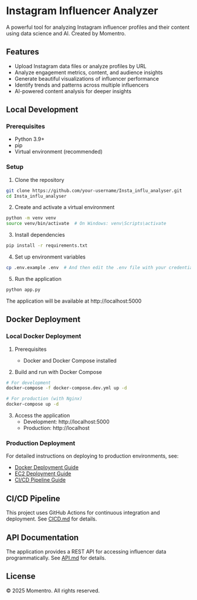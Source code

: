 # Instagram Influencer Analyzer

A powerful tool for analyzing Instagram influencer profiles and their content using data science and AI. Created by Momentro.

## Features

- Upload Instagram data files or analyze profiles by URL
- Analyze engagement metrics, content, and audience insights
- Generate beautiful visualizations of influencer performance
- Identify trends and patterns across multiple influencers
- AI-powered content analysis for deeper insights

## Local Development

### Prerequisites

- Python 3.9+
- pip
- Virtual environment (recommended)

### Setup

1. Clone the repository
```bash
git clone https://github.com/your-username/Insta_influ_analyser.git
cd Insta_influ_analyser
```

2. Create and activate a virtual environment
```bash
python -m venv venv
source venv/bin/activate  # On Windows: venv\Scripts\activate
```

3. Install dependencies
```bash
pip install -r requirements.txt
```

4. Set up environment variables
```bash
cp .env.example .env  # And then edit the .env file with your credentials
```

5. Run the application
```bash
python app.py
```

The application will be available at http://localhost:5000

## Docker Deployment

### Local Docker Deployment

1. Prerequisites
   - Docker and Docker Compose installed

2. Build and run with Docker Compose
```bash
# For development
docker-compose -f docker-compose.dev.yml up -d

# For production (with Nginx)
docker-compose up -d
```

3. Access the application
   - Development: http://localhost:5000
   - Production: http://localhost

### Production Deployment

For detailed instructions on deploying to production environments, see:

- [Docker Deployment Guide](DOCKER-DEPLOYMENT.md)
- [EC2 Deployment Guide](EC2-DEPLOYMENT.md) 
- [CI/CD Pipeline Guide](CICD.md)

## CI/CD Pipeline

This project uses GitHub Actions for continuous integration and deployment. See [CICD.md](CICD.md) for details.

## API Documentation

The application provides a REST API for accessing influencer data programmatically. See [API.md](API.md) for details.

## License

© 2025 Momentro. All rights reserved. 